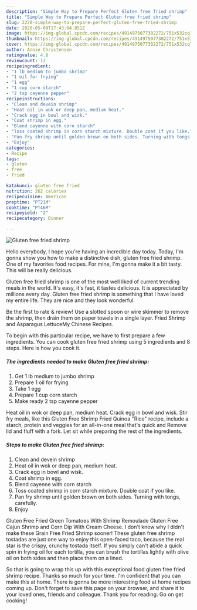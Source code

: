 ```yaml
---
description: "Simple Way to Prepare Perfect Gluten free fried shrimp"
title: "Simple Way to Prepare Perfect Gluten free fried shrimp"
slug: 2270-simple-way-to-prepare-perfect-gluten-free-fried-shrimp
date: 2020-05-09T17:43:04.851Z
image: https://img-global.cpcdn.com/recipes/4914975077302272/751x532cq70/gluten-free-fried-shrimp-recipe-main-photo.jpg
thumbnail: https://img-global.cpcdn.com/recipes/4914975077302272/751x532cq70/gluten-free-fried-shrimp-recipe-main-photo.jpg
cover: https://img-global.cpcdn.com/recipes/4914975077302272/751x532cq70/gluten-free-fried-shrimp-recipe-main-photo.jpg
author: Annie Christensen
ratingvalue: 4.8
reviewcount: 13
recipeingredient:
- "1 lb medium to jumbo shrimp"
- "1 oil for frying"
- "1 egg"
- "1 cup corn starch"
- "2 tsp cayenne pepper"
recipeinstructions:
- "Clean and devein shrimp"
- "Heat oil in wok or deep pan, medium heat."
- "Crack egg in bowl and wisk."
- "Coat shrimp in egg."
- "Blend cayenne with corn starch"
- "Toss coated shrimp in corn starch mixture. Double coat if you like."
- "Pan fry shrimp until golden brown on both sides. Turning with tongs, carefully."
- "Enjoy"
categories:
- Recipe
tags:
- gluten
- free
- fried

katakunci: gluten free fried 
nutrition: 262 calories
recipecuisine: American
preptime: "PT21M"
cooktime: "PT46M"
recipeyield: "2"
recipecategory: Dinner

---
```



![Gluten free fried shrimp](https://img-global.cpcdn.com/recipes/4914975077302272/751x532cq70/gluten-free-fried-shrimp-recipe-main-photo.jpg)

Hello everybody, I hope you're having an incredible day today. Today, I'm gonna show you how to make a distinctive dish, gluten free fried shrimp. One of my favorites food recipes. For mine, I'm gonna make it a bit tasty. This will be really delicious.

Gluten free fried shrimp is one of the most well liked of current trending meals in the world. It's easy, it's fast, it tastes delicious. It is appreciated by millions every day. Gluten free fried shrimp is something that I have loved my entire life. They are nice and they look wonderful.

Be the first to rate &amp; review! Use a slotted spoon or wire skimmer to remove the shrimp, then drain them on paper towels in a single layer. Fried Shrimp and Asparagus LettuceMy Chinese Recipes.


To begin with this particular recipe, we have to first prepare a few ingredients. You can cook gluten free fried shrimp using 5 ingredients and 8 steps. Here is how you cook it.

<!--inarticleads1-->

##### The ingredients needed to make Gluten free fried shrimp:

1. Get 1 lb medium to jumbo shrimp
1. Prepare 1 oil for frying
1. Take 1 egg
1. Prepare 1 cup corn starch
1. Make ready 2 tsp cayenne pepper


Heat oil in wok or deep pan, medium heat. Crack egg in bowl and wisk. Stir fry meals, like this Gluten Free Shrimp Fried Quinoa &#34;Rice&#34; recipe, include a starch, protein and veggies for an all-in-one meal that&#39;s quick and Remove lid and fluff with a fork. Let sit while preparing the rest of the ingredients. 

<!--inarticleads2-->

##### Steps to make Gluten free fried shrimp:

1. Clean and devein shrimp
1. Heat oil in wok or deep pan, medium heat.
1. Crack egg in bowl and wisk.
1. Coat shrimp in egg.
1. Blend cayenne with corn starch
1. Toss coated shrimp in corn starch mixture. Double coat if you like.
1. Pan fry shrimp until golden brown on both sides. Turning with tongs, carefully.
1. Enjoy


Gluten Free Fried Green Tomatoes With Shrimp Remoulade Gluten Free Cajun Shrimp and Corn Dip With Cream Cheese. I don&#39;t know why I didn&#39;t make these Grain Free Fried Shrimp sooner! These gluten free shrimp tostadas are just one way to enjoy this open-faced taco, because the real star is the crispy, crunchy tostada itself. If you simply can&#39;t abide a quick spin in frying oil for each tortilla, you can brush the tortillas lightly with olive oil on both sides and then place them on a lined. 

So that is going to wrap this up with this exceptional food gluten free fried shrimp recipe. Thanks so much for your time. I'm confident that you can make this at home. There is gonna be more interesting food at home recipes coming up. Don't forget to save this page on your browser, and share it to your loved ones, friends and colleague. Thank you for reading. Go on get cooking!
